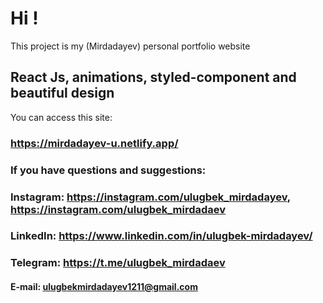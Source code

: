 # Hi !

This project is my (Mirdadayev) personal portfolio website

## React Js, animations, styled-component and beautiful design

You can access this site:

### https://mirdadayev-u.netlify.app/

### If you have questions and suggestions: 
### Instagram: https://instagram.com/ulugbek_mirdadayev,  https://instagram.com/ulugbek_mirdadaev
### LinkedIn: https://www.linkedin.com/in/ulugbek-mirdadayev/
### Telegram: https://t.me/ulugbek_mirdadaev
#### E-mail: ulugbekmirdadayev1211@gmail.com
